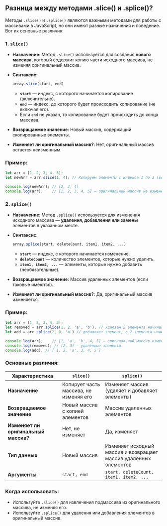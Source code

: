 ## Разница между методами .slice() и .splice()?

Методы `.slice()` и `.splice()` являются важными методами для работы с массивами в JavaScript, но они имеют разные назначения и поведение. Вот их основные различия:

### 1. **`slice()`**

- **Назначение**: Метод `.slice()` используется для создания **нового массива**, который содержит копию части исходного массива, не изменяя оригинальный массив.
- **Синтаксис**: 
  ```javascript
  array.slice(start, end)
  ```
  - **`start`** — индекс, с которого начинается копирование (включительно).
  - **`end`** — индекс, до которого будет происходить копирование (не включая его).
  - Если `end` не указан, то копирование будет происходить до конца массива.

- **Возвращаемое значение**: Новый массив, содержащий скопированные элементы.
- **Изменяет ли оригинальный массив?**: Нет, оригинальный массив остается неизменным.

### Пример:

```javascript
let arr = [1, 2, 3, 4, 5];
let newArr = arr.slice(1, 4); // Копируем элементы с индекса 1 по 3 (всего 3, 4, 5)

console.log(newArr); // [2, 3, 4]
console.log(arr);    // [1, 2, 3, 4, 5] — оригинальный массив не изменен
```

### 2. **`splice()`**

- **Назначение**: Метод `.splice()` используется для изменения исходного массива — **удаления, добавления или замены** элементов в указанном месте.
- **Синтаксис**:
  ```javascript
  array.splice(start, deleteCount, item1, item2, ...)
  ```
  - **`start`** — индекс, с которого начинается изменение.
  - **`deleteCount`** — количество элементов, которые нужно удалить.
  - **`item1, item2, ...`** — элементы, которые нужно добавить (необязательные).

- **Возвращаемое значение**: Массив удаленных элементов (если таковые имеются).
- **Изменяет ли оригинальный массив?**: Да, оригинальный массив изменяется.

### Пример:

```javascript
let arr = [1, 2, 3, 4, 5];
let removed = arr.splice(1, 2, 'a', 'b'); // Удаляем 2 элемента начиная с индекса 1 и добавляем 'a' и 'b'
let add = arr.splice(2, 0, 'a') // добавляет элемент, с 2 элемента начиная, 0 элементов удаляем, 'a' добавляем

console.log(arr);    // [1, 'a', 'b', 4, 5] — оригинальный массив изменен
console.log(removed); // [2, 3] — удаленные элементы
console.log(add); // [ 1, 2, 'a', 3, 4, 5 ]
```

### Основные различия:

| **Характеристика** | **`slice()`**                      | **`splice()`**                          |
|--------------------|------------------------------------|-----------------------------------------|
| **Назначение**      | Копирует часть массива, не изменяя его | Изменяет массив (удаляет и добавляет элементы) |
| **Возвращаемое значение** | Новый массив с копией элементов | Массив удаленных элементов |
| **Изменяет ли оригинальный массив?** | Нет, не изменяет | Да, изменяет |
| **Тип данных**      | Новый массив                      | Изменяет исходный массив и возвращает массив удаленных элементов |
| **Аргументы**       | `start, end`                       | `start, deleteCount, item1, item2, ...` |

### Когда использовать:

- Используйте `.slice()` для извлечения подмассива из оригинального массива, не изменяя его.
- Используйте `.splice()` для удаления или добавления элементов в оригинальный массив.